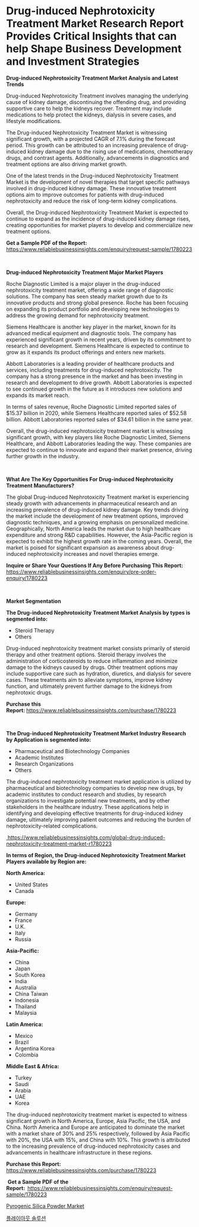 <p><h1>Drug-induced Nephrotoxicity Treatment Market Research Report Provides Critical Insights that can help Shape Business Development and Investment Strategies</h1></p><p><strong>Drug-induced Nephrotoxicity Treatment Market Analysis and Latest Trends</strong></p>
<p><p>Drug-induced Nephrotoxicity Treatment involves managing the underlying cause of kidney damage, discontinuing the offending drug, and providing supportive care to help the kidneys recover. Treatment may include medications to help protect the kidneys, dialysis in severe cases, and lifestyle modifications.</p><p>The Drug-induced Nephrotoxicity Treatment Market is witnessing significant growth, with a projected CAGR of 7.1% during the forecast period. This growth can be attributed to an increasing prevalence of drug-induced kidney damage due to the rising use of medications, chemotherapy drugs, and contrast agents. Additionally, advancements in diagnostics and treatment options are also driving market growth.</p><p>One of the latest trends in the Drug-induced Nephrotoxicity Treatment Market is the development of novel therapies that target specific pathways involved in drug-induced kidney damage. These innovative treatment options aim to improve outcomes for patients with drug-induced nephrotoxicity and reduce the risk of long-term kidney complications.</p><p>Overall, the Drug-induced Nephrotoxicity Treatment Market is expected to continue to expand as the incidence of drug-induced kidney damage rises, creating opportunities for market players to develop and commercialize new treatment options.</p></p>
<p><strong>Get a Sample PDF of the Report:&nbsp;</strong> <a href="https://www.reliablebusinessinsights.com/enquiry/request-sample/1780223">https://www.reliablebusinessinsights.com/enquiry/request-sample/1780223</a></p>
<p>&nbsp;</p>
<p><strong>Drug-induced Nephrotoxicity Treatment Major Market Players</strong></p>
<p><p>Roche Diagnostic Limited is a major player in the drug-induced nephrotoxicity treatment market, offering a wide range of diagnostic solutions. The company has seen steady market growth due to its innovative products and strong global presence. Roche has been focusing on expanding its product portfolio and developing new technologies to address the growing demand for nephrotoxicity treatment.</p><p>Siemens Healthcare is another key player in the market, known for its advanced medical equipment and diagnostic tools. The company has experienced significant growth in recent years, driven by its commitment to research and development. Siemens Healthcare is expected to continue to grow as it expands its product offerings and enters new markets.</p><p>Abbott Laboratories is a leading provider of healthcare products and services, including treatments for drug-induced nephrotoxicity. The company has a strong presence in the market and has been investing in research and development to drive growth. Abbott Laboratories is expected to see continued growth in the future as it introduces new solutions and expands its market reach.</p><p>In terms of sales revenue, Roche Diagnostic Limited reported sales of $15.37 billion in 2020, while Siemens Healthcare reported sales of $52.58 billion. Abbott Laboratories reported sales of $34.61 billion in the same year.</p><p>Overall, the drug-induced nephrotoxicity treatment market is witnessing significant growth, with key players like Roche Diagnostic Limited, Siemens Healthcare, and Abbott Laboratories leading the way. These companies are expected to continue to innovate and expand their market presence, driving further growth in the industry.</p></p>
<p>&nbsp;</p>
<p><strong>What Are The Key Opportunities For Drug-induced Nephrotoxicity Treatment Manufacturers?</strong></p>
<p><p>The global Drug-induced Nephrotoxicity Treatment market is experiencing steady growth with advancements in pharmaceutical research and an increasing prevalence of drug-induced kidney damage. Key trends driving the market include the development of new treatment options, improved diagnostic techniques, and a growing emphasis on personalized medicine. Geographically, North America leads the market due to high healthcare expenditure and strong R&D capabilities. However, the Asia-Pacific region is expected to exhibit the highest growth rate in the coming years. Overall, the market is poised for significant expansion as awareness about drug-induced nephrotoxicity increases and novel therapies emerge.</p></p>
<p><strong>Inquire or Share Your Questions If Any Before Purchasing This Report:</strong> <a href="https://www.reliablebusinessinsights.com/enquiry/pre-order-enquiry/1780223">https://www.reliablebusinessinsights.com/enquiry/pre-order-enquiry/1780223</a></p>
<p>&nbsp;</p>
<p><strong>Market Segmentation</strong></p>
<p><strong>The Drug-induced Nephrotoxicity Treatment Market Analysis by types is segmented into:</strong></p>
<p><ul><li>Steroid Therapy</li><li>Others</li></ul></p>
<p><p>Drug-induced nephrotoxicity treatment market consists primarily of steroid therapy and other treatment options. Steroid therapy involves the administration of corticosteroids to reduce inflammation and minimize damage to the kidneys caused by drugs. Other treatment options may include supportive care such as hydration, diuretics, and dialysis for severe cases. These treatments aim to alleviate symptoms, improve kidney function, and ultimately prevent further damage to the kidneys from nephrotoxic drugs.</p></p>
<p><strong>Purchase this Report:&nbsp;</strong><a href="https://www.reliablebusinessinsights.com/purchase/1780223">https://www.reliablebusinessinsights.com/purchase/1780223</a></p>
<p>&nbsp;</p>
<p><strong>The Drug-induced Nephrotoxicity Treatment Market Industry Research by Application is segmented into:</strong></p>
<p><ul><li>Pharmaceutical and Biotechnology Companies</li><li>Academic Institutes</li><li>Research Organizations</li><li>Others</li></ul></p>
<p><p>The drug-induced nephrotoxicity treatment market application is utilized by pharmaceutical and biotechnology companies to develop new drugs, by academic institutes to conduct research and studies, by research organizations to investigate potential new treatments, and by other stakeholders in the healthcare industry. These applications help in identifying and developing effective treatments for drug-induced kidney damage, ultimately improving patient outcomes and reducing the burden of nephrotoxicity-related complications.</p></p>
<p><a href="https://www.reliablebusinessinsights.com/global-drug-induced-nephrotoxicity-treatment-market-r1780223">&nbsp;https://www.reliablebusinessinsights.com/global-drug-induced-nephrotoxicity-treatment-market-r1780223</a></p>
<p><strong>In terms of Region, the Drug-induced Nephrotoxicity Treatment Market Players available by Region are:</strong></p>
<p>
    <p> <strong> North America: </strong>
        <ul>
            <li>United States</li>
            <li>Canada</li>
        </ul>
        </p> 
    <p> <strong> Europe: </strong>
        <ul>
            <li>Germany</li>
            <li>France</li>
            <li>U.K.</li>
            <li>Italy</li>
            <li>Russia</li>
        </ul>
        </p> 
    <p> <strong> Asia-Pacific: </strong>
        <ul>
            <li>China</li>
            <li>Japan</li>
            <li>South Korea</li>
            <li>India</li>
            <li>Australia</li>
            <li>China Taiwan</li>
            <li>Indonesia</li>
            <li>Thailand</li>
            <li>Malaysia</li>
        </ul>
        </p> 
    <p> <strong> Latin America: </strong>
        <ul>
            <li>Mexico</li>
            <li>Brazil</li>
            <li>Argentina Korea</li>
            <li>Colombia</li>
        </ul>
        </p> 
    <p> <strong> Middle East & Africa: </strong>
        <ul>
            <li>Turkey</li>
            <li>Saudi</li>
            <li>Arabia</li>
            <li>UAE</li>
            <li>Korea</li>
        </ul>
    </p>
    </p>
<p><p>The drug-induced nephrotoxicity treatment market is expected to witness significant growth in North America, Europe, Asia Pacific, the USA, and China. North America and Europe are anticipated to dominate the market with a market share of 30% and 25% respectively, followed by Asia Pacific with 20%, the USA with 15%, and China with 10%. This growth is attributed to the increasing prevalence of drug-induced nephrotoxicity cases and advancements in healthcare infrastructure in these regions.</p></p>
<p><strong>Purchase this Report: </strong><a href="https://www.reliablebusinessinsights.com/purchase/1780223">https://www.reliablebusinessinsights.com/purchase/1780223</a></p>
<p>&nbsp;<strong>Get a Sample PDF of the Report:&nbsp;&nbsp;</strong><a href="https://www.reliablebusinessinsights.com/enquiry/request-sample/1780223">https://www.reliablebusinessinsights.com/enquiry/request-sample/1780223</a></p>
<p><strong></strong></p>
<p><p><a href="https://github.com/haroldWarren626/Market-Research-Report-List-1/blob/main/pyrogenic-silica-powder-market.md">Pyrogenic Silica Powder Market</a></p><p><a href="https://github.com/nigaleamar09/Market-Research-Report-List-1/blob/main/5703318184554.md">플레이아웃 솔루션</a></p></p>